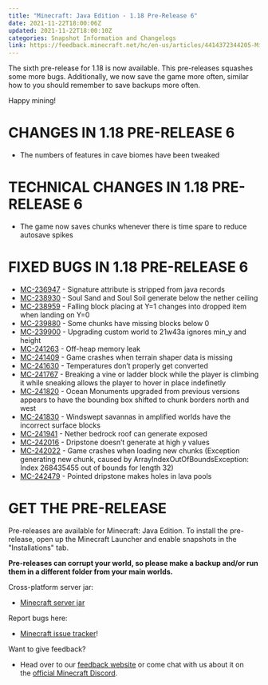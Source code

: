 ```yaml
---
title: "Minecraft: Java Edition - 1.18 Pre-Release 6"
date: 2021-11-22T18:00:06Z
updated: 2021-11-22T18:00:10Z
categories: Snapshot Information and Changelogs
link: https://feedback.minecraft.net/hc/en-us/articles/4414372344205-Minecraft-Java-Edition-1-18-Pre-Release-6
---
```


The sixth pre-release for 1.18 is now available. This pre-releases squashes some more bugs. Additionally, we now save the game more often, similar how to you should remember to save backups more often.

Happy mining!

# CHANGES IN 1.18 PRE-RELEASE 6

- The numbers of features in cave biomes have been tweaked

# TECHNICAL CHANGES IN 1.18 PRE-RELEASE 6

- The game now saves chunks whenever there is time spare to reduce autosave spikes

# FIXED BUGS IN 1.18 PRE-RELEASE 6

- [MC-236947](https://bugs.mojang.com/browse/MC-236947) - Signature attribute is stripped from java records
- [MC-238930](https://bugs.mojang.com/browse/MC-238930) - Soul Sand and Soul Soil generate below the nether ceiling
- [MC-238959](https://bugs.mojang.com/browse/MC-238959) - Falling block placing at Y=1 changes into dropped item when landing on Y=0
- [MC-239880](https://bugs.mojang.com/browse/MC-239880) - Some chunks have missing blocks below 0
- [MC-239900](https://bugs.mojang.com/browse/MC-239900) - Upgrading custom world to 21w43a ignores min_y and height
- [MC-241263](https://bugs.mojang.com/browse/MC-241263) - Off-heap memory leak
- [MC-241409](https://bugs.mojang.com/browse/MC-241409) - Game crashes when terrain shaper data is missing
- [MC-241630](https://bugs.mojang.com/browse/MC-241630) - Temperatures don’t properly get converted
- [MC-241767](https://bugs.mojang.com/browse/MC-241767) - Breaking a vine or ladder block while the player is climbing it while sneaking allows the player to hover in place indefinetly
- [MC-241820](https://bugs.mojang.com/browse/MC-241820) - Ocean Monuments upgraded from previous versions appears to have the bounding box shifted to chunk borders north and west
- [MC-241830](https://bugs.mojang.com/browse/MC-241830) - Windswept savannas in amplified worlds have the incorrect surface blocks
- [MC-241941](https://bugs.mojang.com/browse/MC-241941) - Nether bedrock roof can generate exposed
- [MC-242016](https://bugs.mojang.com/browse/MC-242016) - Dripstone doesn’t generate at high y values
- [MC-242022](https://bugs.mojang.com/browse/MC-242022) - Game crashes when loading new chunks (Exception generating new chunk, caused by ArrayIndexOutOfBoundsException: Index 268435455 out of bounds for length 32)
- [MC-242479](https://bugs.mojang.com/browse/MC-242479) - Pointed dripstone makes holes in lava pools

# GET THE PRE-RELEASE

Pre-releases are available for Minecraft: Java Edition. To install the pre-release, open up the Minecraft Launcher and enable snapshots in the "Installations" tab.

**Pre-releases can corrupt your world, so please make a backup and/or run them in a different folder from your main worlds.**

Cross-platform server jar:

- [Minecraft server jar](https://launcher.mojang.com/v1/objects/97b1c53df11cb8b973f4b522c8f4963b7e31495e/server.jar)

Report bugs here:

- [Minecraft issue tracker](https://aka.ms/snapshotbugs?ref=blog)!

Want to give feedback?

- Head over to our [feedback website](https://aka.ms/snapshotfeedback) or come chat with us about it on the [official Minecraft Discord](https://discordapp.com/invite/minecraft).
